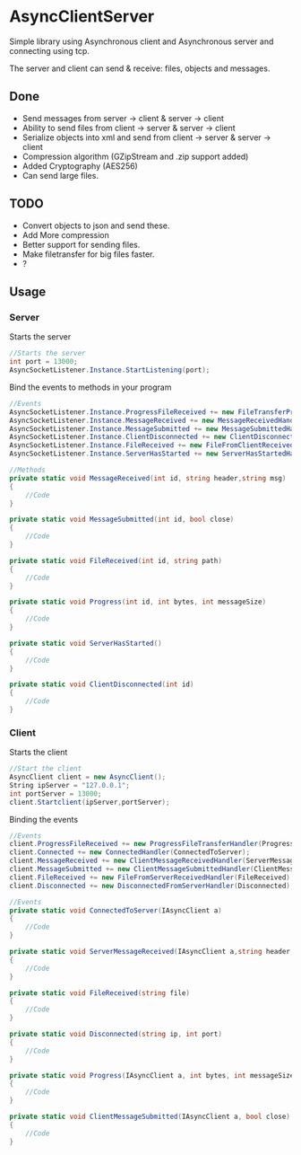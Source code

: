 # AsyncClientServer
Simple library using Asynchronous client and Asynchronous server and connecting using tcp.

The server and client can send & receive: files, objects and messages.

## Done
- Send messages from server -> client & server -> client
- Ability to send files from client -> server & server -> client
- Serialize objects into xml and send from client -> server & server -> client
- Compression algorithm (GZipStream and .zip support added)
- Added Cryptography (AES256)
- Can send large files.

## TODO
- Convert objects to json and send these.
- Add More compression
- Better support for sending files.
- Make filetransfer for big files faster.
- ?

## Usage
### Server

Starts the server
```C#
//Starts the server
int port = 13000;
AsyncSocketListener.Instance.StartListening(port);
```

Bind the events to methods in your program
```C#
//Events
AsyncSocketListener.Instance.ProgressFileReceived += new FileTransferProgressHandler(Progress);
AsyncSocketListener.Instance.MessageReceived += new MessageReceivedHandler(MessageReceived);
AsyncSocketListener.Instance.MessageSubmitted += new MessageSubmittedHandler(MessageSubmitted);
AsyncSocketListener.Instance.ClientDisconnected += new ClientDisconnectedHandler(ClientDisconnected);
AsyncSocketListener.Instance.FileReceived += new FileFromClientReceivedHandler(FileReceived);
AsyncSocketListener.Instance.ServerHasStarted += new ServerHasStartedHandler(ServerHasStarted);
```
```C#
//Methods
private static void MessageReceived(int id, string header,string msg)
{
	//Code
}

private static void MessageSubmitted(int id, bool close)
{	
	//Code
}

private static void FileReceived(int id, string path)
{
	//Code
}

private static void Progress(int id, int bytes, int messageSize)
{
	//Code
}

private static void ServerHasStarted()
{
	//Code
}

private static void ClientDisconnected(int id)
{
	//Code
}
```

### Client

Starts the client
```C#
//Start the client
AsyncClient client = new AsyncClient();
String ipServer = "127.0.0.1";
int portServer = 13000;
client.Startclient(ipServer,portServer);
```

Binding the events
```C#
//Events
client.ProgressFileReceived += new ProgressFileTransferHandler(Progress);
client.Connected += new ConnectedHandler(ConnectedToServer);
client.MessageReceived += new ClientMessageReceivedHandler(ServerMessageReceived);
client.MessageSubmitted += new ClientMessageSubmittedHandler(ClientMessageSubmitted);
client.FileReceived += new FileFromServerReceivedHandler(FileReceived);
client.Disconnected += new DisconnectedFromServerHandler(Disconnected);
```

```C#
//Events
private static void ConnectedToServer(IAsyncClient a)
{
	//Code
}

private static void ServerMessageReceived(IAsyncClient a,string header, String msg)
{
	//Code
}

private static void FileReceived(string file)
{
	//Code
}

private static void Disconnected(string ip, int port)
{
	//Code
}

private static void Progress(IAsyncClient a, int bytes, int messageSize)
{
	//Code
}

private static void ClientMessageSubmitted(IAsyncClient a, bool close)
{
	//Code
}
```
